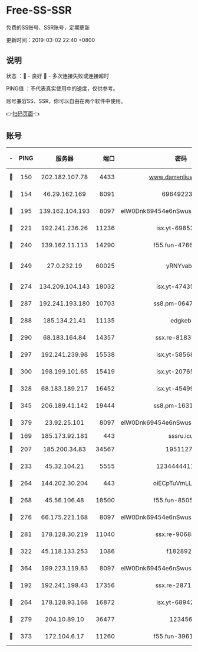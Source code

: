 # Free-SS-SSR

免费的SS账号、SSR账号，定期更新

更新时间：2019-03-02 22:40 +0800

## 说明

状态     ：🙂 - 良好 🙁 - 多次连接失败或连接超时

PING值   ：不代表真实使用中的速度，仅供参考。

账号兼容SS、SSR，你可以自由在两个软件中使用。

👉[扫码页面](https://liesauer.github.io/free-ss-ssr.github.io/)👈

## 账号

|-|PING|服务器|端口|密码|加密方式|区域|
|:----:|:----:|:-----:|-----:|:----:|:----:|:----:|
|🙂|150|202.182.107.78|4433|www.darrenliuwei.com|aes-256-cfb|JP|
|🙂|154|46.29.162.169|8091|6964922356|aes-256-cfb|RU|
|🙂|195|139.162.104.193|8097|eIW0Dnk69454e6nSwuspv9DmS201tQ0D|aes-256-cfb|JP|
|🙂|221|192.241.236.26|11236|isx.yt-69853329|aes-256-cfb|US|
|🙂|240|139.162.11.113|14290|f55.fun-47666112|aes-256-cfb|SG|
|🙂|249|27.0.232.19|60025|yRNYvabB|xchacha20-ietf-poly1305|HK|
|🙂|274|134.209.104.143|18032|isx.yt-47435450|aes-256-cfb|SG|
|🙂|287|192.241.193.180|10703|ss8.pm-06476648|aes-256-cfb|US|
|🙂|288|185.134.21.41|11135|edgkeb|aes-256-cfb|GB|
|🙂|290|68.183.164.84|14357|ssx.re-81837624|aes-256-cfb|US|
|🙂|297|192.241.239.98|15538|isx.yt-58568781|aes-256-cfb|US|
|🙂|300|198.199.101.65|15419|isx.yt-20765737|aes-256-cfb|US|
|🙂|328|68.183.189.217|16452|isx.yt-45499514|aes-256-cfb|SG|
|🙂|345|206.189.41.142|19444|ss8.pm-16317279|aes-256-cfb|SG|
|🙂|379|23.92.25.101|8097|eIW0Dnk69454e6nSwuspv9DmS201tQ0D|aes-256-cfb|US|
|🙂|169|185.173.92.181|443|sssru.icu|rc4-md5|RU|
|🙂|207|185.200.34.83|34567|19511276|aes-256-cfb|US|
|🙂|233|45.32.104.21|5555|1234444411111|aes-256-cfb|SG|
|🙂|264|144.202.30.204|443|oiECpTuVmLLxk4Ts|aes-256-cfb|US|
|🙂|268|45.56.106.48|18500|f55.fun-85055733|aes-256-cfb|US|
|🙂|276|66.175.221.168|8097|eIW0Dnk69454e6nSwuspv9DmS201tQ0D|aes-256-cfb|US|
|🙂|281|178.128.30.219|11040|ssx.re-90688619|aes-256-cfb|SG|
|🙂|322|45.118.133.253|1086|f1828920|aes-256-cfb|SG|
|🙂|364|199.223.119.83|8097|eIW0Dnk69454e6nSwuspv9DmS201tQ0D|aes-256-cfb|US|
|🙁|192|192.241.198.43|17356|ssx.re-28711646|aes-256-cfb|US|
|🙁|264|178.128.93.168|16872|isx.yt-68942633|aes-256-cfb|SG|
|🙁|279|204.10.89.10|36477|123456|aes-256-cfb|US|
|🙁|373|172.104.6.17|11260|f55.fun-39616774|aes-256-cfb|US|

